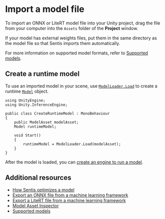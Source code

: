 # Import a model file

To import an ONNX or LiteRT model file into your Unity project, drag the file from your computer into the `Assets` folder of the **Project** window.

If your model has external weights files, put them in the same directory as the model file so that Sentis imports them automatically.

For more information on supported model formats, refer to [Supported models](supported-models.md).

## Create a runtime model

To use an imported model in your scene, use [`ModelLoader.Load`](xref:Unity.InferenceEngine.ModelLoader.Load*) to create a runtime [`Model`](xref:Unity.InferenceEngine.Model) object.

```
using UnityEngine;
using Unity.InferenceEngine;

public class CreateRuntimeModel : MonoBehaviour
{
    public ModelAsset modelAsset;
    Model runtimeModel;

    void Start()
    {
        runtimeModel = ModelLoader.Load(modelAsset);
    }
}
```

After the model is loaded, you can [create an engine to run a model](create-an-engine.md).

## Additional resources

- [How Sentis optimizes a model](models-concept.md#how-sentis-optimizes-a-model)
- [Export an ONNX file from a machine learning framework](export-convert-onnx.md)
- [Export a LiteRT file from a machine learning framework](export-convert-litert.md)
- [Model Asset Inspector](model-asset-inspector.md)
- [Supported models](supported-models.md)
